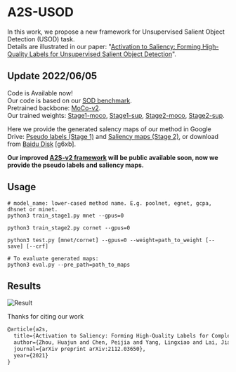 # A2S-USOD

In this work, we propose a new framework for Unsupervised Salient Object Detection (USOD) task.  
Details are illustrated in our paper: "[Activation to Saliency: Forming High-Quality Labels for Unsupervised Salient Object Detection](https://arxiv.org/abs/2112.03650)".  

## Update 2022/06/05
Code is Available now!  
Our code is based on our [SOD benchmark](https://github.com/moothes/SALOD).  
Pretrained backbone: [MoCo-v2](https://github.com/facebookresearch/moco).  
Our trained weights: [Stage1-moco](https://drive.google.com/file/d/18Ne-48WeZL-SlpG0bE80f0p8zqkpeVpG/view?usp=sharing), [Stage1-sup](https://drive.google.com/file/d/1hFvNRYN7fJd2EvRHhuHzzH853tVBjdlJ/view?usp=sharing), [Stage2-moco](https://drive.google.com/file/d/1-9UpIjj4iXw35pKIDQdbIl2wqmbXFQYO/view?usp=sharing), [Stage2-sup](https://drive.google.com/file/d/1XS73VArH5yumaer0BLCJD7A_SsMztDCV/view?usp=sharing).  

Here we provide the generated salency maps of our method in Google Drive: [Pseudo labels (Stage 1)](https://drive.google.com/file/d/1SaoX2EMUKn22lJtSQeQvCJUHjedrV3hR/view?usp=sharing) and [Saliency maps (Stage 2)](https://drive.google.com/file/d/1wQGDq7jBrzt5sqXgs7dM66iMga4H9n0b/view?usp=sharing), or download from [Baidu Disk](https://pan.baidu.com/s/1diqoo98ISjZs1smsL9t-RA) [g6xb].   

**Our improved [A2S-v2 framework](https://github.com/moothes/A2S-v2) will be public available soon, now we provide the pseudo labels and saliency maps.**

 ## Usage
 
 ```
 # model_name: lower-cased method name. E.g. poolnet, egnet, gcpa, dhsnet or minet.
 python3 train_stage1.py mnet --gpus=0 
 
 python3 train_stage2.py cornet --gpus=0
 
 python3 test.py [mnet/cornet] --gpus=0 --weight=path_to_weight [--save] [--crf]
 
 # To evaluate generated maps:
 python3 eval.py --pre_path=path_to_maps
 ```
 

## Results
![Result](https://github.com/moothes/A2S-USOD/blob/main/result.PNG)

Thanks for citing our work
```xml
@article{a2s,
  title={Activation to Saliency: Forming High-Quality Labels for Completely Unsupervised Salient Object Detection},
  author={Zhou, Huajun and Chen, Peijia and Yang, Lingxiao and Lai, Jianhuang and Xie, Xiaohua},
  journal={arXiv preprint arXiv:2112.03650},
  year={2021}
}
```
